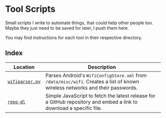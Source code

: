 # Tool Scripts

Small scripts I write to automate things, that could help other people too. Maybe they just need to be saved for later, I push them here.

You may find instructions for each tool in their respective directory.

## Index

| Location | Description |
| -------- | ----------- |
| [`wifiparser.py`](wifiparser.py) | Parses Android's `WifiConfigStore.xml` from `/data/misc/wifi`. Creates a list of known wireless networks and their passwords. |
| [`repo-dl`](repo-dl) | Simple JavaScript to fetch the latest release for a GitHub repository and embed a link to download a specific file. |
